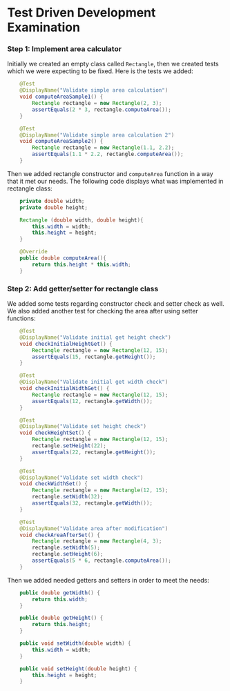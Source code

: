 # Test Driven Development Examination

### Step 1: Implement area calculator

Initially we created an empty class called `Rectangle`, then we created tests which we were expecting to be fixed. Here is the tests we added:

```java
    @Test
    @DisplayName("Validate simple area calculation")
    void computeAreaSample1() {
        Rectangle rectangle = new Rectangle(2, 3);
        assertEquals(2 * 3, rectangle.computeArea());
    }

    @Test
    @DisplayName("Validate simple area calculation 2")
    void computeAreaSample2() {
        Rectangle rectangle = new Rectangle(1.1, 2.2);
        assertEquals(1.1 * 2.2, rectangle.computeArea());
    }
```
Then we added rectangle constructor and `computeArea` function in a way that it met our needs. The following code displays what was implemented in rectangle class:

```java
    private double width;
    private double height;

    Rectangle (double width, double height){
        this.width = width;
        this.height = height;
    }

    @Override
    public double computeArea(){
        return this.height * this.width;
    }
```

### Step 2: Add getter/setter for rectangle class

We added some tests regarding constructor check and setter check as well. We also added another test for checking the area after using setter functions:

```java
    @Test
    @DisplayName("Validate initial get height check")
    void checkInitialHeightGet() {
        Rectangle rectangle = new Rectangle(12, 15);
        assertEquals(15, rectangle.getHeight());
    }

    @Test
    @DisplayName("Validate initial get width check")
    void checkInitialWidthGet() {
        Rectangle rectangle = new Rectangle(12, 15);
        assertEquals(12, rectangle.getWidth());
    }

    @Test
    @DisplayName("Validate set height check")
    void checkHeightSet() {
        Rectangle rectangle = new Rectangle(12, 15);
        rectangle.setHeight(22);
        assertEquals(22, rectangle.getHeight());
    }

    @Test
    @DisplayName("Validate set width check")
    void checkWidthSet() {
        Rectangle rectangle = new Rectangle(12, 15);
        rectangle.setWidth(32);
        assertEquals(32, rectangle.getWidth());
    }

    @Test
    @DisplayName("Validate area after modification")
    void checkAreaAfterSet() {
        Rectangle rectangle = new Rectangle(4, 3);
        rectangle.setWidth(5);
        rectangle.setHeight(6);
        assertEquals(5 * 6, rectangle.computeArea());
    }
```

Then we added needed getters and setters in order to meet the needs:

```java
    public double getWidth() {
        return this.width;
    }

    public double getHeight() {
        return this.height;
    }

    public void setWidth(double width) {
        this.width = width;
    }

    public void setHeight(double height) {
        this.height = height;
    }
```